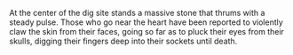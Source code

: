 At the center of the dig site stands a massive stone that thrums with a steady pulse. Those who go near the heart have been reported to violently claw the skin from their faces, going so far as to pluck their eyes from their skulls, digging their fingers deep into their sockets until death.

